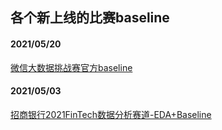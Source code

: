 ## 各个新上线的比赛baseline
#### 2021/05/20
[微信大数据挑战赛官方baseline](https://github.com/WeChat-Big-Data-Challenge-2021/WeChat_Big_Data_Challenge)
#### 2021/05/03
[招商银行2021FinTech数据分析赛道-EDA+Baseline](https://github.com/DLLXW/data-science-competition/tree/main/else/%E6%8B%9B%E5%95%86%E9%93%B6%E8%A1%8C2021FinTech)